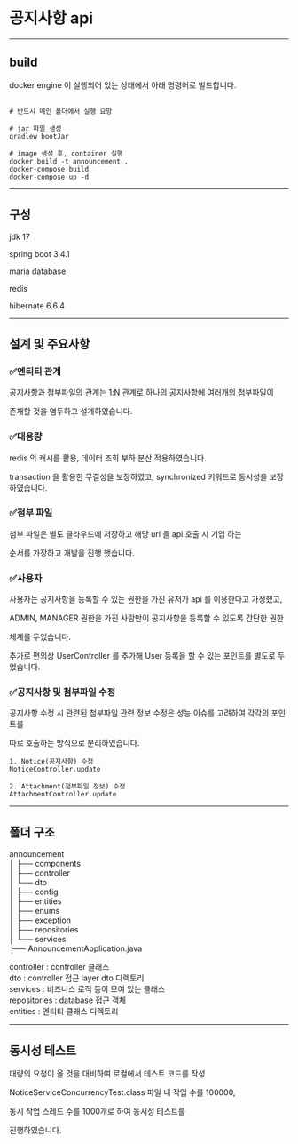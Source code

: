# 공지사항 api



---

## build

docker engine 이 실행되어 있는 상태에서 아래 명령어로 빌드합니다. 

```shell

# 반드시 메인 폴더에서 실행 요망

# jar 파일 생성
gradlew bootJar

# image 생성 후, container 실행 
docker build -t announcement .
docker-compose build
docker-compose up -d 

```
---
## 구성

jdk 17

spring boot 3.4.1

maria database

redis

hibernate 6.6.4

---
## 설계 및 주요사항

### ✅엔티티 관계 
공지사항과 첨부파일의 관계는 1:N 관계로 하나의 공지사항에 여러개의 첨부파일이

존재할 것을 염두하고 설계하였습니다.

### ✅대용량
redis 의 캐시를 활용, 데이터 조회 부하 분산 적용하였습니다. 

transaction 을 활용한 무결성을 보장하였고, synchronized 키워드로 동시성을 보장하였습니다.

### ✅첨부 파일

첨부 파일은 별도 클라우드에 저장하고 해당 url 을 api 호출 시 기입 하는

순서를 가장하고 개발을 진행 했습니다.

### ✅사용자

사용자는 공지사항을 등록할 수 있는 권한을 가진 유저가 api 를 이용한다고 가정했고,

ADMIN, MANAGER  권한을 가진 사람만이 공지사항을 등록할 수 있도록 간단한 권한

체계를 두었습니다. 

추가로 편의상 UserController 를 추가해 User 등록을 할 수 있는 포인트를 별도로 두었습니다.

### ✅공지사항 및 첨부파일 수정

공지사항 수정 시 관련된 첨부파일 관련 정보 수정은 성능 이슈를 고려하여 각각의 포인트를

따로 호출하는 방식으로 분리하였습니다. 


```
1. Notice(공지사항) 수정
NoticeController.update

2. Attachment(첨부파일 정보) 수정
AttachmentController.update
```

---
## 폴더 구조
announcement  
│  ├── components  
│  ├── controller  
│      └── dto  
│  ├── config  
│  ├── entities  
│  ├── enums  
│  ├── exception  
│  ├── repositories  
│  └── services  
├── AnnouncementApplication.java  

controller : controller 클래스  
dto : controller 접근 layer dto 디렉토리  
services : 비즈니스 로직 등이 모여 있는 클래스  
repositories : database 접근 객체  
entities : 엔티티 클래스 디렉토리

---
## 동시성 테스트

대량의 요청이 올 것을 대비하여 로컬에서 테스트 코드를 작성

NoticeServiceConcurrencyTest.class 파일 내 작업 수를 100000,

동시 작업 스레드 수를 1000개로 하여 동시성 테스트를 

진행하였습니다.

